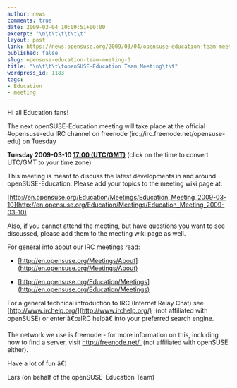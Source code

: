 ```yaml
---
author: news
comments: true
date: 2009-03-04 10:09:51+00:00
excerpt: "\n\t\t\t\t\t\t"
layout: post
link: https://news.opensuse.org/2009/03/04/opensuse-education-team-meeting-3/
published: false
slug: opensuse-education-team-meeting-3
title: "\n\t\t\t\topenSUSE-Education Team Meeting\t\t"
wordpress_id: 1183
tags:
- Education
- meeting
---
```

Hi all Education fans!

The next openSUSE-Education meeting will take place at the official #opensuse-edu IRC channel on freenode (irc://irc.freenode.net/opensuse-edu) on Tuesday


**Tuesday 2009-03-10 [17:00 (UTC/GMT)](http://www.worldtimeserver.com/convert_time_in_UTC.aspx?y=2009&mo=03&d=10&h=17&mn=0)**
(click on the time to convert UTC/GMT to your time zone)

This meeting is meant to discuss the latest developments in and around openSUSE-Education. Please add your topics to the meeting wiki page at:

[http://en.opensuse.org/Education/Meetings/Education_Meeting_2009-03-10](http://en.opensuse.org/Education/Meetings/Education_Meeting_2009-03-10)

Also, if you cannot attend the meeting, but have questions you want to see discussed, please add them to the meeting wiki page as well.

For general info about our IRC meetings read:



	
  * [http://en.opensuse.org/Meetings/About](http://en.opensuse.org/Meetings/About)

	
  * [http://en.opensuse.org/Education/Meetings](http://en.opensuse.org/Education/Meetings)


For a general technical introduction to IRC (Internet Relay Chat) see [http://www.irchelp.org/](http://www.irchelp.org/) ;(not affiliated with openSUSE) or enter â€œIRC helpâ€ into your preferred search engine.

The network we use is freenode - for more information on this, including how to find a server, visit [http://freenode.net/ ](http://freenode.net/);(not affiliated with openSUSE either).

Have a lot of fun â€¦

Lars (on behalf of the openSUSE-Education Team)		
